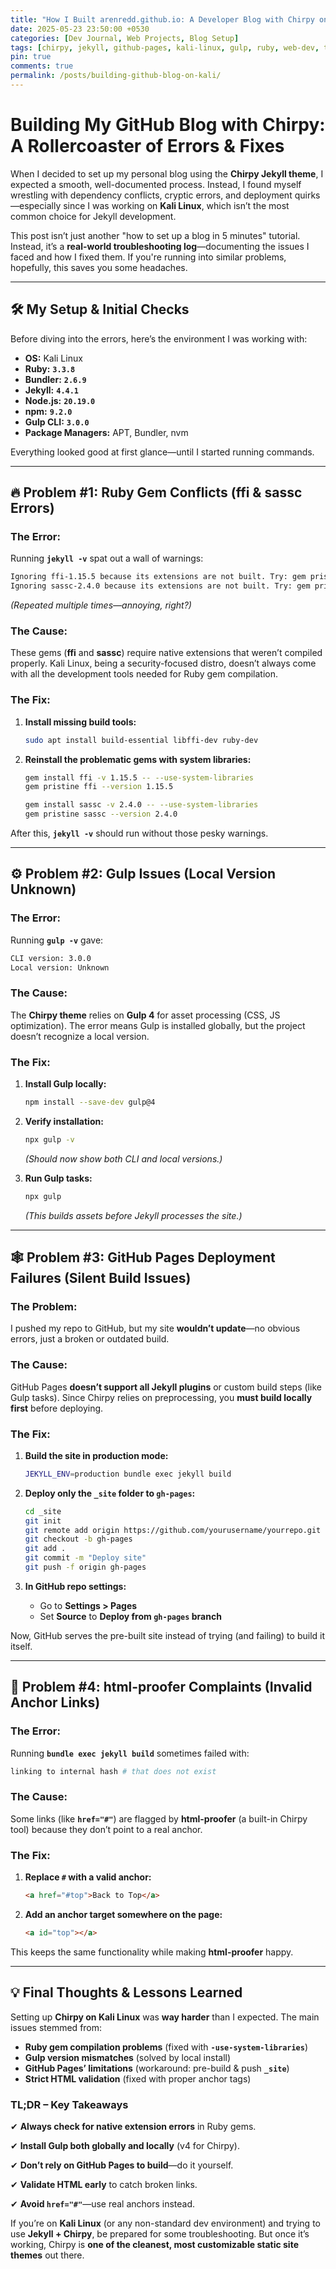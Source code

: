 ```yaml
---
title: "How I Built arenredd.github.io: A Developer Blog with Chirpy on Kali Linux"
date: 2025-05-23 23:50:00 +0530
categories: [Dev Journal, Web Projects, Blog Setup]
tags: [chirpy, jekyll, github-pages, kali-linux, gulp, ruby, web-dev, troubleshooting]
pin: true
comments: true
permalink: /posts/building-github-blog-on-kali/
---
```

# **Building My GitHub Blog with Chirpy: A Rollercoaster of Errors & Fixes**

When I decided to set up my personal blog using the **Chirpy Jekyll theme**, I expected a smooth, well-documented process. Instead, I found myself wrestling with dependency conflicts, cryptic errors, and deployment quirks—especially since I was working on **Kali Linux**, which isn’t the most common choice for Jekyll development.

This post isn’t just another "how to set up a blog in 5 minutes" tutorial. Instead, it’s a **real-world troubleshooting log**—documenting the issues I faced and how I fixed them. If you're running into similar problems, hopefully, this saves you some headaches.

---

## **🛠 My Setup & Initial Checks**

Before diving into the errors, here’s the environment I was working with:

- **OS:** Kali Linux
- **Ruby:** **`3.3.8`**
- **Bundler:** **`2.6.9`**
- **Jekyll:** **`4.4.1`**
- **Node.js:** **`20.19.0`**
- **npm:** **`9.2.0`**
- **Gulp CLI:** **`3.0.0`**
- **Package Managers:** APT, Bundler, nvm

Everything looked good at first glance—until I started running commands.

---

## **🔥 Problem #1: Ruby Gem Conflicts (ffi & sassc Errors)**

### **The Error:**

Running **`jekyll -v`** spat out a wall of warnings:

```bash
Ignoring ffi-1.15.5 because its extensions are not built. Try: gem pristine ffi --version 1.15.5
Ignoring sassc-2.4.0 because its extensions are not built. Try: gem pristine sassc --version 2.4.0
```

*(Repeated multiple times—annoying, right?)*

### **The Cause:**

These gems (**ffi** and **sassc**) require native extensions that weren’t compiled properly. Kali Linux, being a security-focused distro, doesn’t always come with all the development tools needed for Ruby gem compilation.

### **The Fix:**

1. **Install missing build tools:**
    
    ```bash
    sudo apt install build-essential libffi-dev ruby-dev
    ```
    
2. **Reinstall the problematic gems with system libraries:**
    
    ```bash
    gem install ffi -v 1.15.5 -- --use-system-libraries
    gem pristine ffi --version 1.15.5
    
    gem install sassc -v 2.4.0 -- --use-system-libraries
    gem pristine sassc --version 2.4.0
    ```
    

After this, **`jekyll -v`** should run without those pesky warnings.

---

## **⚙️ Problem #2: Gulp Issues (Local Version Unknown)**

### **The Error:**

Running **`gulp -v`** gave:

```bash
CLI version: 3.0.0
Local version: Unknown
```

### **The Cause:**

The **Chirpy theme** relies on **Gulp 4** for asset processing (CSS, JS optimization). The error means Gulp is installed globally, but the project doesn’t recognize a local version.

### **The Fix:**

1. **Install Gulp locally:**
    
    ```bash
    npm install --save-dev gulp@4
    ```
    
2. **Verify installation:**
    
    ```bash
    npx gulp -v
    ```
    
    *(Should now show both CLI and local versions.)*
    
3. **Run Gulp tasks:**
    
    ```bash
    npx gulp
    ```
    
    *(This builds assets before Jekyll processes the site.)*
    

---

## **🕸 Problem #3: GitHub Pages Deployment Failures (Silent Build Issues)**

### **The Problem:**

I pushed my repo to GitHub, but my site **wouldn’t update**—no obvious errors, just a broken or outdated build.

### **The Cause:**

GitHub Pages **doesn’t support all Jekyll plugins** or custom build steps (like Gulp tasks). Since Chirpy relies on preprocessing, you **must build locally first** before deploying.

### **The Fix:**

1. **Build the site in production mode:**
    
    ```bash
    JEKYLL_ENV=production bundle exec jekyll build
    ```
    
2. **Deploy only the `_site` folder to `gh-pages`:**
    
    ```bash
    cd _site
    git init
    git remote add origin https://github.com/yourusername/yourrepo.git
    git checkout -b gh-pages
    git add .
    git commit -m "Deploy site"
    git push -f origin gh-pages
    ```
    
3. **In GitHub repo settings:**
    - Go to **Settings > Pages**
    - Set **Source** to **Deploy from `gh-pages` branch**

Now, GitHub serves the pre-built site instead of trying (and failing) to build it itself.

---

## **🧪 Problem #4: html-proofer Complaints (Invalid Anchor Links)**

### **The Error:**

Running **`bundle exec jekyll build`** sometimes failed with:

```bash
linking to internal hash # that does not exist
```

### **The Cause:**

Some links (like **`href="#"`**) are flagged by **html-proofer** (a built-in Chirpy tool) because they don’t point to a real anchor.

### **The Fix:**

1. **Replace `#` with a valid anchor:**
    
    ```html
    <a href="#top">Back to Top</a>
    ```
    
2. **Add an anchor target somewhere on the page:**
    
    ```html
    <a id="top"></a>
    ```
    

This keeps the same functionality while making **html-proofer** happy.

---

## **💡 Final Thoughts & Lessons Learned**

Setting up **Chirpy on Kali Linux** was **way harder** than I expected. The main issues stemmed from:

- **Ruby gem compilation problems** (fixed with **`-use-system-libraries`**)
- **Gulp version mismatches** (solved by local install)
- **GitHub Pages’ limitations** (workaround: pre-build & push **`_site`**)
- **Strict HTML validation** (fixed with proper anchor tags)

### **TL;DR – Key Takeaways**

✔ **Always check for native extension errors** in Ruby gems.

✔ **Install Gulp both globally and locally** (v4 for Chirpy).

✔ **Don’t rely on GitHub Pages to build**—do it yourself.

✔ **Validate HTML early** to catch broken links.

✔ **Avoid `href="#"`**—use real anchors instead.

If you’re on **Kali Linux** (or any non-standard dev environment) and trying to use **Jekyll + Chirpy**, be prepared for some troubleshooting. But once it’s working, Chirpy is **one of the cleanest, most customizable static site themes** out there.
